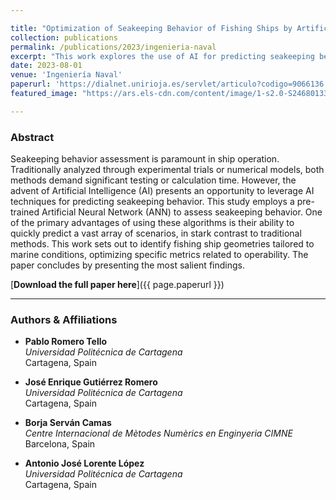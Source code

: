 ```yaml
---

title: "Optimization of Seakeeping Behavior of Fishing Ships by Artificial Neural Networks"
collection: publications
permalink: /publications/2023/ingenieria-naval
excerpt: "This work explores the use of AI for predicting seakeeping behavior."
date: 2023-08-01
venue: 'Ingeniería Naval'
paperurl: 'https://dialnet.unirioja.es/servlet/articulo?codigo=9066136'
featured_image: "https://ars.els-cdn.com/content/image/1-s2.0-S2468013322002078-gr3.jpg"

---
```


### Abstract

Seakeeping behavior assessment is paramount in ship operation. Traditionally analyzed through experimental trials or numerical models, both methods demand significant testing or calculation time. However, the advent of Artificial Intelligence (AI) presents an opportunity to leverage AI techniques for predicting seakeeping behavior. This study employs a pre-trained Artificial Neural Network (ANN) to assess seakeeping behavior. One of the primary advantages of using these algorithms is their ability to quickly predict a vast array of scenarios, in stark contrast to traditional methods. This work sets out to identify fishing ship geometries tailored to marine conditions, optimizing specific metrics related to operability. The paper concludes by presenting the most salient findings.

[**Download the full paper here**]({{ page.paperurl }})

---

### Authors & Affiliations

- **Pablo Romero Tello**  
  _Universidad Politécnica de Cartagena_  
  Cartagena, Spain

- **José Enrique Gutiérrez Romero**  
  _Universidad Politécnica de Cartagena_  
  Cartagena, Spain

- **Borja Serván Camas**  
  _Centre Internacional de Mètodes Numèrics en Enginyeria CIMNE_  
  Barcelona, Spain

- **Antonio José Lorente López**  
  _Universidad Politécnica de Cartagena_  
  Cartagena, Spain
  